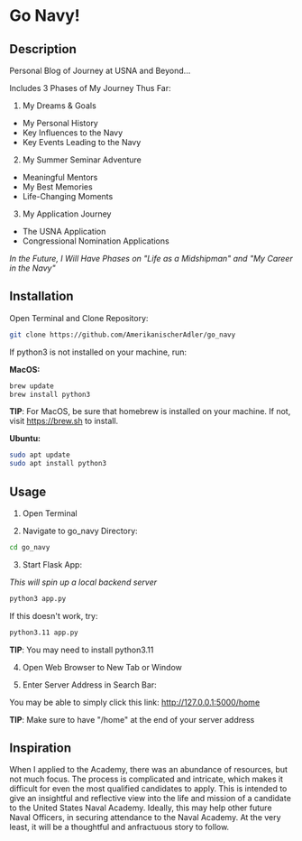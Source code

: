 # Go Navy!

## Description

Personal Blog of Journey at USNA and Beyond...

Includes 3 Phases of My Journey Thus Far:

1) My Dreams & Goals
* My Personal History
* Key Influences to the Navy
* Key Events Leading to the Navy

2) My Summer Seminar Adventure
* Meaningful Mentors
* My Best Memories
* Life-Changing Moments

3) My Application Journey
* The USNA Application
* Congressional Nomination Applications

*In the Future, I Will Have Phases on "Life as a Midshipman" and "My Career in the Navy"*

## Installation

Open Terminal and Clone Repository:

```bash
git clone https://github.com/AmerikanischerAdler/go_navy
```

If python3 is not installed on your machine, run:

**MacOS:**

```bash
brew update 
brew install python3
``` 

**TIP**: For MacOS, be sure that homebrew is installed on your machine. If not, visit https://brew.sh to install.

**Ubuntu:**

```bash
sudo apt update 
sudo apt install python3
```

## Usage

1) Open Terminal

2) Navigate to go_navy Directory:

```bash
cd go_navy
```

3) Start Flask App:

*This will spin up a local backend server*

```bash
python3 app.py
```

If this doesn't work, try:

```bash
python3.11 app.py
```

**TIP**: You may need to install python3.11

4) Open Web Browser to New Tab or Window

5) Enter Server Address in Search Bar:

You may be able to simply click this link: http://127.0.0.1:5000/home

**TIP**: Make sure to have "/home" at the end of your server address

## Inspiration

When I applied to the Academy, there was an abundance of resources, but not much
focus. The process is complicated and intricate, which makes it difficult for
even the most qualified candidates to apply. 
This is intended to give an insightful and reflective view into the life and
mission of a candidate to the United States Naval Academy. Ideally, this may
help other future Naval Officers, in securing attendance to the Naval Academy.
At the very least, it will be a thoughtful and anfractuous story to follow.
